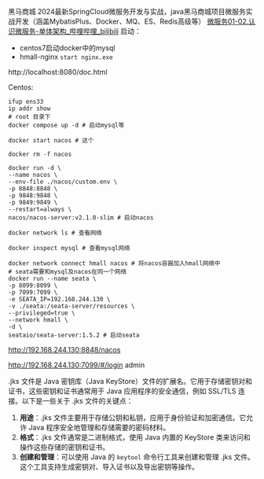 黑马商城  2024最新SpringCloud微服务开发与实战，java黑马商城项目微服务实战开发（涵盖MybatisPlus、Docker、MQ、ES、Redis高级等）
[微服务01-02.认识微服务-单体架构_哔哩哔哩_bilibili](https://www.bilibili.com/video/BV1S142197x7?spm_id_from=333.788.player.switch&bvid=BV1S142197x7&vd_source=796ed40051b301bfa3a84ba357f4828c&p=37)
启动：
- centos7启动docker中的mysql
- hmall-nginx `start nginx.exe`

http://localhost:8080/doc.html

Centos:

```shell
ifup ens33
ip addr show
# root 目录下
docker compose up -d # 启动mysql等

docker start nacos # 这个

docker rm -f nacos

docker run -d \
--name nacos \
--env-file ./nacos/custom.env \
-p 8848:8848 \
-p 9848:9848 \
-p 9849:9849 \
--restart=always \
nacos/nacos-server:v2.1.0-slim # 启动nacos

docker network ls # 查看网络

docker inspect mysql # 查看mysql网络

docker network connect hmall nacos # 将nacos容器加入hmall网络中
# seata需要和mysql及nacos在同一个网络
docker run --name seata \
-p 8099:8099 \
-p 7099:7099 \
-e SEATA_IP=192.168.244.130 \
-v ./seata:/seata-server/resources \
--privileged=true \
--network hmall \
-d \
seataio/seata-server:1.5.2 # 启动seata
```

http://192.168.244.130:8848/nacos

http://192.168.244.130:7099/#/login admin

.jks 文件是 Java 密钥库（Java KeyStore）文件的扩展名。它用于存储密钥对和证书，这些密钥和证书通常用于 Java 应用程序的安全通信，例如 SSL/TLS 连接。以下是一些关于 .jks 文件的关键点：

1. **用途**：.jks 文件主要用于存储公钥和私钥，应用于身份验证和加密通信。它允许 Java 程序安全地管理和存储需要的密码材料。
2. **格式**：.jks 文件通常是二进制格式，使用 Java 内置的 KeyStore 类来访问和操作这些存储的密钥和证书。
3. **创建和管理**：可以使用 Java 的 `keytool` 命令行工具来创建和管理 .jks 文件。这个工具支持生成密钥对、导入证书以及导出密钥等操作。

